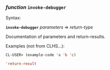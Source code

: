 ### <em>function</em> <strong>`invoke-debugger`</strong>

Syntax:

<strong>`invoke-debugger`</strong> <em>parameters</em> => <em>return-type</em>

Documentation of parameters and return-results.

Examples (not from CLHS...):

```lisp
CL-USER> (example-code 'a 'b 'c)

'return-result
```
